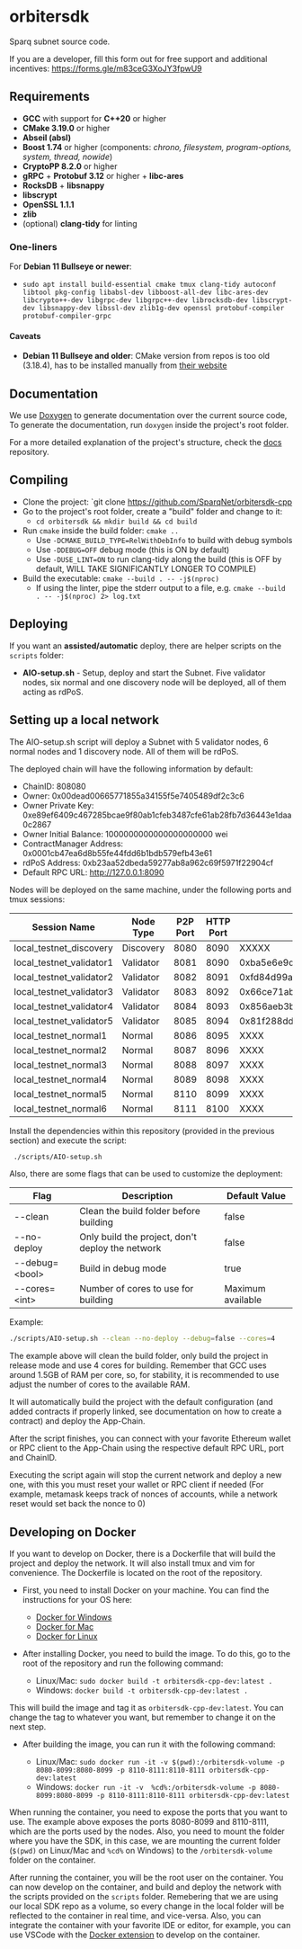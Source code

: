 # orbitersdk

Sparq subnet source code.

If you are a developer, fill this form out for free support and additional incentives: https://forms.gle/m83ceG3XoJY3fpwU9

## Requirements
* **GCC** with support for **C++20** or higher
* **CMake 3.19.0** or higher
* **Abseil (absl)**
* **Boost 1.74** or higher (components: *chrono, filesystem, program-options, system, thread, nowide*)
* **CryptoPP 8.2.0** or higher
* **gRPC** + **Protobuf 3.12** or higher + **libc-ares**
* **RocksDB** + **libsnappy**
* **libscrypt**
* **OpenSSL 1.1.1**
* **zlib**
* (optional) **clang-tidy** for linting

### One-liners

For **Debian 11 Bullseye or newer**:
* `sudo apt install build-essential cmake tmux clang-tidy autoconf libtool pkg-config libabsl-dev libboost-all-dev libc-ares-dev libcrypto++-dev libgrpc-dev libgrpc++-dev librocksdb-dev libscrypt-dev libsnappy-dev libssl-dev zlib1g-dev openssl protobuf-compiler protobuf-compiler-grpc`

#### Caveats

* **Debian 11 Bullseye and older**: CMake version from repos is too old (3.18.4), has to be installed manually from [their website](https://cmake.org/download)

## Documentation

We use [Doxygen](https://www.doxygen.nl/index.html) to generate documentation over the current source code, To generate the documentation, run `doxygen` inside the project's root folder.

For a more detailed explanation of the project's structure, check the [docs](https://github.com/SparqNet/sparq-docs/tree/main/Sparq_en-US) repository.

## Compiling
* Clone the project: `git clone https://github.com/SparqNet/orbitersdk-cpp
* Go to the project's root folder, create a "build" folder and change to it:
  * `cd orbitersdk && mkdir build && cd build`
* Run `cmake` inside the build folder: `cmake ..`
  * Use `-DCMAKE_BUILD_TYPE=RelWithDebInfo` to build with debug symbols
  * Use `-DDEBUG=OFF` debug mode (this is ON by default)
  * Use `-DUSE_LINT=ON` to run clang-tidy along the build (this is OFF by default, WILL TAKE SIGNIFICANTLY LONGER TO COMPILE)
* Build the executable: `cmake --build . -- -j$(nproc)`
  * If using the linter, pipe the stderr output to a file, e.g. `cmake --build . -- -j$(nproc) 2> log.txt`

## Deploying

If you want an **assisted/automatic** deploy, there are helper scripts on the `scripts` folder:

* **AIO-setup.sh** - Setup, deploy and start the Subnet. Five validator nodes, six normal and one discovery node will be deployed, all of them acting as rdPoS.

## Setting up a local network

The AIO-setup.sh script will deploy a Subnet with 5 validator nodes, 6 normal nodes and 1 discovery node. All of them will be rdPoS.

The deployed chain will have the following information by default:

- ChainID: 808080
- Owner: 0x00dead00665771855a34155f5e7405489df2c3c6
- Owner Private Key: 0xe89ef6409c467285bcae9f80ab1cfeb3487cfe61ab28fb7d36443e1daa0c2867
- Owner Initial Balance: 1000000000000000000000 wei
- ContractManager Address: 0x0001cb47ea6d8b55fe44fdd6b1bdb579efb43e61
- rdPoS Address: 0xb23aa52dbeda59277ab8a962c69f5971f22904cf
- Default RPC URL: http://127.0.0.1:8090

Nodes will be deployed on the same machine, under the following ports and tmux sessions:

| Session Name             | Node Type | P2P Port | HTTP Port | Validator Key                                                      |
|--------------------------|-----------|----------|-----------|--------------------------------------------------------------------|
| local_testnet_discovery  | Discovery | 8080     | 8090      | XXXXX                                                              |
| local_testnet_validator1 | Validator | 8081     | 8090      | 0xba5e6e9dd9cbd263969b94ee385d885c2d303dfc181db2a09f6bf19a7ba26759 |
| local_testnet_validator2 | Validator | 8082     | 8091      | 0xfd84d99aa18b474bf383e10925d82194f1b0ca268e7a339032679d6e3a201ad4 |
| local_testnet_validator3 | Validator | 8083     | 8092      | 0x66ce71abe0b8acd92cfd3965d6f9d80122aed9b0e9bdd3dbe018230bafde5751 |
| local_testnet_validator4 | Validator | 8084     | 8093      | 0x856aeb3b9c20a80d1520a2406875f405d336e09475f43c478eb4f0dafb765fe7 |
| local_testnet_validator5 | Validator | 8085     | 8094      | 0x81f288dd776f4edfe256d34af1f7d719f511559f19115af3e3d692e741faadc6 |
| local_testnet_normal1    | Normal    | 8086     | 8095      | XXXX                                                               |
| local_testnet_normal2    | Normal | 8087     | 8096      | XXXX |
| local_testnet_normal3    | Normal | 8088     | 8097      | XXXX |
| local_testnet_normal4    | Normal | 8089     | 8098      | XXXX |
| local_testnet_normal5    | Normal | 8110     | 8099      | XXXX |
| local_testnet_normal6    | Normal | 8111     | 8100      | XXXX |


Install the dependencies within this repository (provided in the previous section) and execute the script:

```bash
 ./scripts/AIO-setup.sh
 ```

Also, there are some flags that can be used to customize the deployment:

| Flag | Description | Default Value |
|------|-------------|---------------|
| --clean | Clean the build folder before building | false |
| --no-deploy | Only build the project, don't deploy the network | false |
| --debug=\<bool\> | Build in debug mode | true |
| --cores=\<int\> | Number of cores to use for building | Maximum available |

Example:

```bash 
./scripts/AIO-setup.sh --clean --no-deploy --debug=false --cores=4
```

The example above will clean the build folder, only build the project in release mode and use 4 cores for building. Remember that GCC uses around 1.5GB of RAM per core, so, for stability, it is recommended to use adjust the number of cores to the available RAM.

It will automatically build the project with the default configuration (and added contracts if properly linked, see documentation on how to create a contract) and deploy the App-Chain.

After the script finishes, you can connect with your favorite Ethereum wallet or RPC client to the App-Chain using the respective default RPC URL, port and ChainID.

Executing the script again will stop the current network and deploy a new one, with this you must reset your wallet or RPC client if needed (For example, metamask keeps track of nonces of accounts, while a network reset would set back the nonce to 0)

## Developing on Docker

If you want to develop on Docker, there is a Dockerfile that will build the project and deploy the network. It will also install tmux and vim for convenience. The Dockerfile is located on the root of the repository.

* First, you need to install Docker on your machine. You can find the instructions for your OS here:
  * [Docker for Windows](https://docs.docker.com/docker-for-windows/install/)
  * [Docker for Mac](https://docs.docker.com/docker-for-mac/install/)
  * [Docker for Linux](https://docs.docker.com/desktop/install/linux-install/)
  
* After installing Docker, you need to build the image. To do this, go to the root of the repository and run the following command:
  
  * Linux/Mac: `sudo docker build -t orbitersdk-cpp-dev:latest .`
  * Windows: `docker build -t orbitersdk-cpp-dev:latest .`

This will build the image and tag it as `orbitersdk-cpp-dev:latest`. You can change the tag to whatever you want, but remember to change it on the next step.

* After building the image, you can run it with the following command:

  * Linux/Mac: `sudo docker run -it -v $(pwd):/orbitersdk-volume -p 8080-8099:8080-8099 -p 8110-8111:8110-8111 orbitersdk-cpp-dev:latest`
  * Windows: `docker run -it -v  %cd%:/orbitersdk-volume -p 8080-8099:8080-8099 -p 8110-8111:8110-8111 orbitersdk-cpp-dev:latest`

When running the container, you need to expose the ports that you want to use. The example above exposes the ports 8080-8099 and 8110-8111, which are the ports used by the nodes. Also, you need to mount the folder where you have the SDK, in this case, we are mounting the current folder (`$(pwd)` on Linux/Mac and `%cd%` on Windows) to the `/orbitersdk-volume` folder on the container.
  
After running the container, you will be the root user on the container. You can now develop on the container, and build and deploy the network with the scripts provided on the `scripts` folder. Remebering that we are using our local SDK repo as a volume, so every change in the local folder will be reflected to the container in real time, and vice-versa. Also, you can integrate the container with your favorite IDE or editor, for example, you can use VSCode with the [Docker extension](https://marketplace.visualstudio.com/items?itemName=ms-azuretools.vscode-docker) to develop on the container.

